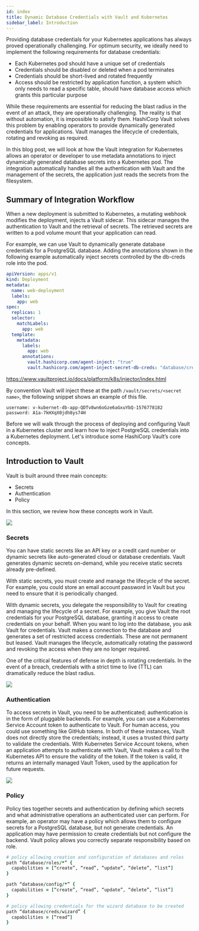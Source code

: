 ```yaml
---
id: index
title: Dynamic Database Credentials with Vault and Kubernetes
sidebar_label: Introduction
---
```


Providing database credentials for your Kubernetes applications has always proved operationally challenging. For optimum security, we ideally need to implement the following requirements for database credentials:

* Each Kubernetes pod should have a unique set of credentials
* Credentials should be disabled or deleted when a pod terminates
* Credentials should be short-lived and rotated frequently
* Access should be restricted by application function, a system which only needs to read a specific table, should have database access which grants this particular purpose

While these requirements are essential for reducing the blast radius in the event of an attack, they are operationally challenging. The reality is that without automation, it is impossible to satisfy them. HashiCorp Vault solves this problem by enabling operators to provide dynamically generated credentials for applications. Vault manages the lifecycle of credentials, rotating and revoking as required.

In this blog post, we will look at how the Vault integration for Kubernetes allows an operator or developer to use metadata annotations to inject dynamically generated database secrets into a Kubernetes pod. The integration automatically handles all the authentication with Vault and the management of the secrets, the application just reads the secrets from the filesystem.

## Summary of Integration Workflow

When a new deployment is submitted to Kubernetes, a mutating webhook modifies the deployment, injects a Vault sidecar. This sidecar manages the authentication to Vault and the retrieval of secrets. The retrieved secrets are written to a pod volume mount that your application can read.

For example, we can use Vault to dynamically generate database credentials for a PostgreSQL database. Adding the annotations shown in the following example automatically inject secrets controlled by the db-creds role into the pod.

```yaml
apiVersion: apps/v1
kind: Deployment
metadata:
  name: web-deployment
  labels:
    app: web
spec:
  replicas: 1
  selector:
    matchLabels:
      app: web
  template:
    metadata:
      labels:
        app: web
      annotations:
        vault.hashicorp.com/agent-inject: "true"
        vault.hashicorp.com/agent-inject-secret-db-creds: "database/creds/db-app"
```

https://www.vaultproject.io/docs/platform/k8s/injector/index.html

By convention Vault will inject these at the path `/vault/secrets/<secret name>`, the following snippet shows an example of this file.

```shell
username: v-kubernet-db-app-QDTv8wn6oGze6aGxuYbQ-1576778182
password: A1a-7kHXqX0jdh8ys74H
```

Before we will walk through the process of deploying and configuring Vault in a Kubernetes cluster and learn how to inject PostgreSQL credentials into a Kubernetes deployment. Let's introduce some HashiCorp Vault’s core concepts.

## Introduction to Vault

Vault is built around three main concepts:

* Secrets
* Authentication
* Policy

In this section, we review how these concepts work in Vault.

![](https://www.datocms-assets.com/2885/1576778376-vault-workflow-illustration-policy.png)

### Secrets

You can have static secrets like an API key or a credit card number or dynamic secrets like auto-generated cloud or database credentials. Vault generates dynamic secrets on-demand, while you receive static secrets already pre-defined.

With static secrets, you must create and manage the lifecycle of the secret. For example, you could store an email account password in Vault but you need to ensure that it is periodically changed.

With dynamic secrets, you delegate the responsibility to Vault for creating and managing the lifecycle of a secret. For example, you give Vault the root credentials for your PostgreSQL database, granting it access to create credentials on your behalf. When you want to log into the database, you ask Vault for credentials. Vault makes a connection to the database and generates a set of restricted access credentials. These are not permanent but leased. Vault manages the lifecycle, automatically rotating the password and revoking the access when they are no longer required.

One of the critical features of defense in depth is rotating credentials. In the event of a breach, credentials with a strict time to live (TTL) can dramatically reduce the blast radius.

![](https://www.datocms-assets.com/2885/1576778435-vault-db.png)

### Authentication

To access secrets in Vault, you need to be authenticated; authentication is in the form of pluggable backends. For example, you can use a Kubernetes Service Account token to authenticate to Vault. For human access, you could use something like GitHub tokens. In both of these instances, Vault does not directly store the credentials; instead, it uses a trusted third party to validate the credentials.  With Kubernetes Service Account tokens, when an application attempts to authenticate with Vault, Vault makes a call to the Kubernetes API to ensure the validity of the token. If the token is valid, it returns an internally managed Vault Token, used by the application for future requests.

![](https://www.datocms-assets.com/2885/1576778470-vault-k8s-auth.png)

### Policy

Policy ties together secrets and authentication by defining which secrets and what administrative operations an authenticated user can perform. For example, an operator may have a policy which allows them to configure secrets for a PostgreSQL database, but not generate credentials. An application may have permission to create credentials but not configure the backend. Vault policy allows you correctly separate responsibility based on role.

```ruby
# policy allowing creation and configuration of databases and roles
path “database/roles/*” {
  capabilities = [“create”, “read”, “update”, “delete”, “list”] 
}

path “database/config/*” {
  capabilities = [“create”, “read”, “update”, “delete”, “list”] 
}

# policy allowing credentials for the wizard database to be created 
path “database/creds/wizard” {
  capabilities = [“read”] 
}
```